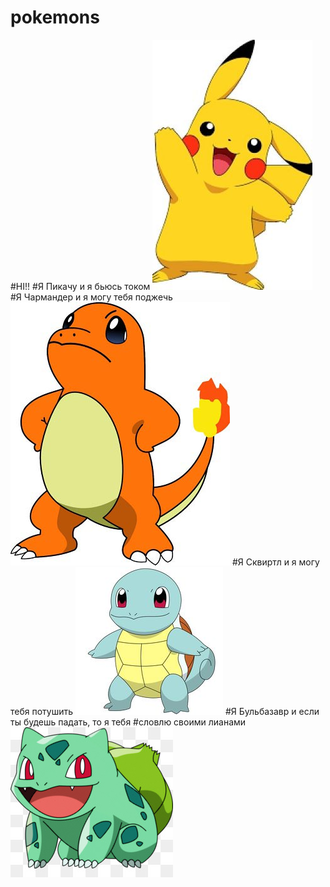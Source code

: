 # pokemons
#HI!!
#Я Пикачу и я бьюсь током
![пика](81739932-256-k328252.jpg)
#Я Чармандер и я могу тебя поджечь
![чар](чар.jpg)
#Я Сквиртл и я могу тебя потушить
![скв](сквиртл.jpg)
#Я Бульбазавр и если ты будешь падать, то я тебя 
#словлю своими лианами
![бу](бульб.jpg)
